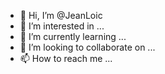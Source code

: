 - 👋 Hi, I’m @JeanLoic
- 👀 I’m interested in ...
- 🌱 I’m currently learning ...
- 💞️ I’m looking to collaborate on ...
- 📫 How to reach me ...

<!---
Loic/JeanLoic is a ✨ special ✨ repository because its `README.md` (this file) appears on your GitHub profile.
You can click the Preview link to take a look at your changes.
--->

